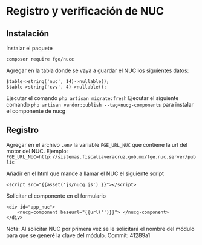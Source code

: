 # Registro y verificación de NUC
## Instalación

Instalar el paquete
```
composer require fge/nucc
```
Agregar en la tabla donde se vaya a guardar el NUC los siguientes datos:
```
$table->string('nuc', 14)->nullable();
$table->string('cvv', 4)->nullable();

```
Ejecutar el comando  `php artisan migrate:fresh`
Ejecutar el siguiente comando `php artisan vendor:publish --tag=nucg-components` para instalar el componente de nucg


## Registro
Agregar en el archivo `.env` la variable `FGE_URL_NUC` que contiene la url del motor del NUC. Ejemplo:
`FGE_URL_NUC=http://sistemas.fiscaliaveracruz.gob.mx/fge.nuc.server/public`

Añadir en el html que mande a llamar el NUC el siguiente script
```
<script src="{{asset('js/nucg.js') }}"></script>
```
Solicitar el componente en el formulario
```
<div id="app_nuc">
    <nucg-component baseurl="{{url('')}}"> </nucg-component>
</div>
```


Nota: Al solicitar NUC por primera vez se le solicitará el nombre del módulo para que se generé la clave del módulo.
Commit: 41289a1
